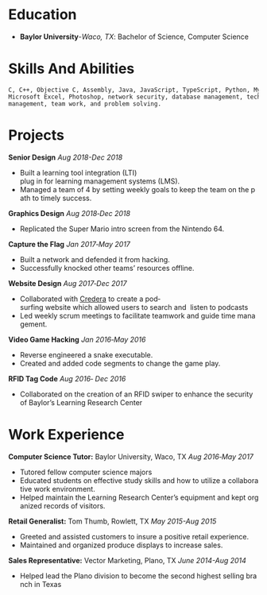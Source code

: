 # **Education**

- **Baylor University**-*Waco, TX*: Bachelor of Science, Computer Science

# **Skills And Abilities**

    C, C++, Objective C, Assembly, Java, JavaScript, TypeScript, Python, MySQL, Bash, Docker, OpenGL,  Microsoft Excel, Photoshop, network security, database management, technical writing, and time  management, team work, and problem solving.

# **Projects**

**Senior Design** *Aug 2018-Dec 2018*
  - Built a learning tool integration (LTI) plug in for learning management systems (LMS).  
  - Managed a team of 4 by setting weekly goals to keep the team on the path to timely success. 
  
**Graphics Design** *Aug 2018‐Dec 2018*
  - Replicated the Super Mario intro screen from the Nintendo 64.  
  
**Capture the Flag** *Jan 2017‐May 2017*
  - Built a network and defended it from hacking.
  - Successfully knocked other teams’ resources offline.
  
**Website Design** *Aug 2017‐Dec 2017*
  - Collaborated with [Credera](https://www.credera.com/) to create a pod‐surfing website which allowed users to search and  listen to podcasts
  - Led weekly scrum meetings to facilitate teamwork and guide time management.
  
**Video Game Hacking** *Jan 2016‐May 2016*
  - Reverse engineered a snake executable.
  - Created and added code segments to change the game play.
  
**RFID Tag Code** *Aug 2016‐ Dec 2016*
  - Collaborated on the creation of an RFID swiper to enhance the security of Baylor’s Learning Research Center

# **Work Experience**

**Computer Science Tutor:** Baylor University, Waco, TX *Aug 2016‐May 2017*
  - Tutored fellow computer science majors
  - Educated students on effective study skills and how to utilize a collaborative work environment.
  - Helped maintain the Learning Research Center’s equipment and kept organized records of visitors.
  
**Retail Generalist:** Tom Thumb, Rowlett, TX *May 2015-Aug 2015*
  - Greeted and assisted customers to insure a positive retail experience.
  - Maintained and organized produce displays to increase sales.
  
**Sales Representative:** Vector Marketing, Plano, TX *June 2014-Aug 2014*
  - Helped lead the Plano division to become the second highest selling branch in Texas
